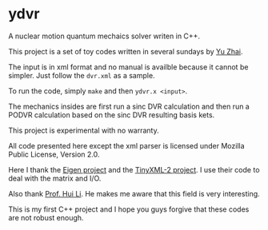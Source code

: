 # ydvr
A nuclear motion quantum mechaics solver writen in C++.

This project is a set of toy codes written in several sundays by [Yu Zhai](http://www.zhaiyusci.net/).

The input is in xml format and no manual is availble because it cannot be simpler.  Just follow the `dvr.xml` as a sample.

To run the code, simply `make` and then `ydvr.x <input>`.

The mechanics insides are first run a sinc DVR calculation and then run a PODVR calculation based on the sinc DVR resulting basis kets.

This project is experimental with no warranty.

All code presented here except the xml parser is licensed under Mozilla Public License, Version 2.0.  

Here I thank the [Eigen project](http://eigen.tuxfamily.org/index.php?title=Main_Page) and the [TinyXML-2 project](http://www.grinninglizard.com/tinyxml2/index.html).  I use their code to deal with the matrix and I/O.

Also thank [Prof. Hui Li](http://huiligroup.org/).  He makes me aware that this field is very interesting.

This is my first C++ project and I hope you guys forgive that these codes are not robust enough.
